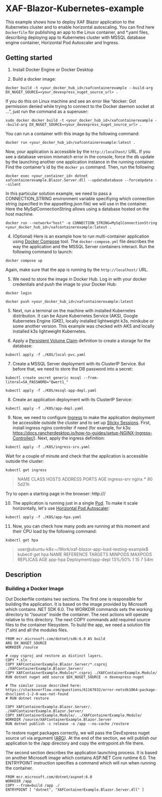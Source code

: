 # XAF-Blazor-Kubernetes-example
This example shows how to deploy XAF Blazor application to the Kubernetes cluster and to enable horizontal autoscaling. You can find here `Dockerfile` for publishing an app to the Linux container, and *.yaml files, describing deploying app to Kubernetes cluster with MSSQL database engine container, Horizontal Pod Autoscaler and Ingress.

## Getting started
1. Install Docker Engine or Docker Desktop

2. Build a docker image:
```
docker build -t <your_docker_hub_id>/xafcontainerexample --build-arg DX_NUGET_SOURCE=<your_devexpress_nuget_source_url> .
```

If you do this on Linux machine and see an error like “docker: Got permission denied while trying to connect to the Docker daemon socket at …”, just run the command as a superuser:
```
sudo docker docker build -t <your_docker_hub_id>/xafcontainerexample --build-arg DX_NUGET_SOURCE=<your_devexpress_nuget_source_url> .
```

You can run a container with this image by the following command:

```
docker run <your_docker_hub_id>/xafcontainerexample:latest .
```

Now, your application is accessible by the `http://localhost/` URL. If you see a database version mismatch error in the console, force the db update by the launching another one application instance in the running container. Find the container's id by the `docker ps` command. Then, run the following:

```
docker exec <your_container_id> dotnet xafcontainerexample.Blazor.Server.dll --updateDatabase --forceUpdate --silent
```

In this particular solution example, we need to pass a CONNECTION_STRING environment variable specifiying which connection string (specified in the appsetting.json file) we will use in the container. Here the MySqlConnectionString allows using a database hosted on the host machine.

```
docker run --network="host" -e CONNECTION_STRING=MySqlConnectionString <your_docker_hub_id>/xafcontainerexample:latest .
```

4. (Optional) Here is an example how to run multi-container application using [Docker Compose](https://docs.docker.com/compose/) tool. The `docker-compose.yml` file describes the way the application and the MSSQL Server containers interact. Run the following command to launch:

```
docker compose up
```
Again, make sure that the app is running by the `http://localhost/` URL.

5. We need to store the image in Docker Hub. Log in with your docker credentials and push the image to your Docker Hub:

```
docker login
```
```
docker push <your_docker_hub_id>/xafcontainerexample:latest
```

5. Next, run a terminal on the machine with installed Kubernetes distribution. It can be Azure Kubernetes Service (AKS), Google Kubernetes Engine (GKE), locally installed lightweight k3s, minikube or some another version. This example was checked with AKS and locally installed k3s lightweight Kubernetes.

6. Apply a [Persistent Volume Claim](https://kubernetes.io/docs/concepts/storage/persistent-volumes/) definition to create a storage for the database:

```
kubectl apply -f ./K8S/local-pvc.yaml
```

7. Create a MSSQL Server deployment with its ClusterIP Service. But before that, we need to store the DB password into a secret:

```
kubectl create secret generic mssql --from-literal=SA_PASSWORD="Qwert1_"
```

```
kubectl apply -f ./K8S/mssql-app-depl.yaml
```

8. Create an application deployment with its ClusterIP Service:

```
kubectl apply -f ./K8S/app-depl.yaml
```

9. Now, we need to configure [Ingress](https://kubernetes.io/docs/concepts/services-networking/ingress/) to make the application deployment be accessible outside the cluster and to set up [Sticky Sessions](https://docs.microsoft.com/en-us/aspnet/core/blazor/host-and-deploy/server?view=aspnetcore-6.0#kubernetes). First, install ingress nginx controller if need (for example, for k3s: https://docs.rancherdesktop.io/how-to-guides/setup-NGINX-Ingress-Controller/). Next, apply the ingress definition:

```
kubectl apply -f ./K8S/ingress-srv.yaml
```

Wait for a couple of minute and check that the application is accessible outside the cluster:

```
kubectl get ingress
```

> NAME          CLASS   HOSTS   ADDRESS       PORTS   AGE
> ingress-srv   nginx   *       <your-ip>     80      5d21h


Try to open a starting page in the browser: http://<your-ip>/

10. The application is running just in a single [Pod](https://kubernetes.io/docs/concepts/workloads/pods/). To make it scale horizontally, let's use [Horizontal Pod Autoscaler](https://kubernetes.io/docs/tasks/run-application/horizontal-pod-autoscale/):

```
kubectl apply -f ./K8S/app-hpa.yaml
```

11. Now, you can check how many pods are running at this moment and their CPU load by the following command:

```
kubectl get hpa
```

> user@ubuntu-k8s:~/Work/xaf-blazor-app-load-testing-example$ kubectl get hpa
> NAME      REFERENCE             TARGETS   MINPODS   MAXPODS   REPLICAS   AGE
> app-hpa   Deployment/app-depl   13%/50%   1         15        7          54m


## Description
### Building a Docker Image

Out Dockerfile contains two sections. The first one is responsible for building the application. It is based on the image provided by Microsoft which contains .NET SDK 6.0. The WORKDIR commands sets the working directory to “/source” inside the container. The next actions will operate relative to this directory. The next COPY commands add required source files to the container filesystem. To build the app, we need a solution file (*.sln) and all the modules files.

```
FROM mcr.microsoft.com/dotnet/sdk:6.0 AS build
ARG DX_NUGET_SOURCE
WORKDIR /source

# copy csproj and restore as distinct layers.
COPY *.sln .
COPY XAFContainerExample.Blazor.Server/*.csproj ./XAFContainerExample.Blazor.Server/
COPY XAFContainerExample.Module/*.csproj ./XAFContainerExample.Module/
RUN dotnet nuget add source $DX_NUGET_SOURCE -n devexpress-nuget

# The similar issue described here: https://stackoverflow.com/questions/61167032/error-netsdk1064-package-dnsclient-1-2-0-was-not-found
# RUN dotnet restore

COPY XAFContainerExample.Blazor.Server/. ./XAFContainerExample.Blazor.Server/
COPY XAFContainerExample.Module/. ./XAFContainerExample.Module/
WORKDIR /source/XAFContainerExample.Blazor.Server
RUN dotnet publish -c release -o /app --no-cache /restore
```
To restore nuget packages correctly, we will pass the DevExpress nuget source url via argument ([ARG](https://docs.docker.com/engine/reference/builder/#arg)). At the end of the section, we will publish our application to the /app directory and copy the entrypoint.sh file there.

The second section describes the application launching process. It is based on another Microsoft image which contains ASP.NET Core runtime 6.0. The ENTRYPOINT instruction specifies a command which will run when running the container.

```
FROM mcr.microsoft.com/dotnet/aspnet:6.0
WORKDIR /app
COPY --from=build /app ./
ENTRYPOINT [ "dotnet", "XAFContainerExample.Blazor.Server.dll" ]
```